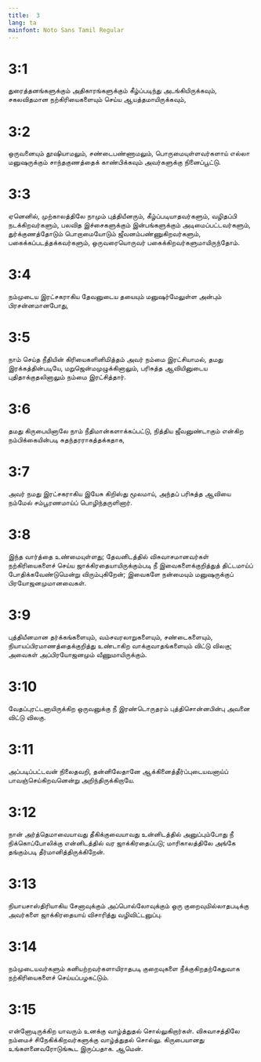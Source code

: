 ```yaml
---
title:  3
lang: ta
mainfont: Noto Sans Tamil Regular
---
```


#  3:1

துரைத்தனங்களுக்கும் அதிகாரங்களுக்கும் கீழ்ப்படிந்து அடங்கியிருக்கவும், சகலவிதமான நற்கிரியைகளையும் செய்ய ஆயத்தமாயிருக்கவும்,

#  3:2

ஒருவனையும் தூஷியாமலும், சண்டைபண்ணாமலும், பொருமையுள்ளவர்களாய் எல்லா மனுஷருக்கும் சாந்தகுணத்தைக் காண்பிக்கவும் அவர்களுக்கு நினைப்பூட்டு.

#  3:3

ஏனெனில், முற்காலத்திலே நாமும் புத்தியீனரும், கீழ்ப்படியாதவர்களும், வழிதப்பி நடக்கிறவர்களும், பலவித இச்சைகளுக்கும் இன்பங்களுக்கும் அடிமைப்பட்டவர்களும், துர்க்குணத்தோடும் பொறாமையோடும் ஜீவனம்பண்ணுகிறவர்களும், பகைக்கப்படத்தக்கவர்களும், ஒருவரையொருவர் பகைக்கிறவர்களுமாயிருந்தோம்.

#  3:4

நம்முடைய இரட்சகராகிய தேவனுடைய தயையும் மனுஷர்மேலுள்ள அன்பும் பிரசன்னமானபோது,

#  3:5

நாம் செய்த நீதியின் கிரியைகளினிமித்தம் அவர் நம்மை இரட்சியாமல், தமது இரக்கத்தின்படியே, மறுஜென்மமுழுக்கினாலும், பரிசுத்த ஆவியினுடைய புதிதாக்குதலினாலும் நம்மை இரட்சித்தார்.

#  3:6

தமது கிருபையினாலே நாம் நீதிமான்களாக்கப்பட்டு, நித்திய ஜீவனுண்டாகும் என்கிற நம்பிக்கையின்படி சுதந்தரராகத்தக்கதாக,

#  3:7

அவர் நமது இரட்சகராகிய இயேசு கிறிஸ்து மூலமாய், அந்தப் பரிசுத்த ஆவியை நம்மேல் சம்பூரணமாய்ப் பொழிந்தருளினார்.

#  3:8

இந்த வார்த்தை உண்மையுள்ளது; தேவனிடத்தில் விசுவாசமானவர்கள் நற்கிரியைகளைச் செய்ய ஜாக்கிரதையாயிருக்கும்படி நீ இவைகளைக்குறித்துத் திட்டமாய்ப் போதிக்கவேண்டுமென்று விரும்புகிறேன்; இவைகளே நன்மையும் மனுஷருக்குப் பிரயோஜனமுமானவைகள்.

#  3:9

புத்தியீனமான தர்க்கங்களையும், வம்சவரலாறுகளையும், சண்டைகளையும், நியாயப்பிரமாணத்தைக்குறித்து உண்டாகிற வாக்குவாதங்களையும் விட்டு விலகு; அவைகள் அப்பிரயோஜனமும் வீணுமாயிருக்கும்.

#  3:10

வேதப்புரட்டனாயிருக்கிற ஒருவனுக்கு நீ இரண்டொருதரம் புத்திசொன்னபின்பு அவனை விட்டு விலகு.

#  3:11

அப்படிப்பட்டவன் நிலைதவறி, தன்னிலேதானே ஆக்கினைத்தீர்ப்புடையவனாய்ப் பாவஞ்செய்கிறவனென்று அறிந்திருக்கிறாயே.

#  3:12

நான் அர்த்தெமாவையாவது தீகிக்குவையாவது உன்னிடத்தில் அனுப்பும்போது நீ நிக்கொப்போலிக்கு என்னிடத்தில் வர ஜாக்கிரதைப்படு; மாரிகாலத்திலே அங்கே தங்கும்படி தீர்மானித்திருக்கிறேன்.

#  3:13

நியாயசாஸ்திரியாகிய சேனாவுக்கும் அப்பொல்லோவுக்கும் ஒரு குறைவுமில்லாதபடிக்கு அவர்களை ஜாக்கிரதையாய் விசாரித்து வழிவிட்டனுப்பு.

#  3:14

நம்முடையவர்களும் கனியற்றவர்களாயிராதபடி குறைவுகளை நீக்குகிறதற்கேதுவாக நற்கிரியைகளைச் செய்யப்பழகட்டும்.

#  3:15

என்னோடிருக்கிற யாவரும் உனக்கு வாழ்த்துதல் சொல்லுகிறார்கள். விசுவாசத்திலே நம்மைச் சிநேகிக்கிறவர்களுக்கு வாழ்த்துதல் சொல்லு. கிருபையானது உங்களனைவரோடுங்கூட இருப்பதாக. ஆமென்.

